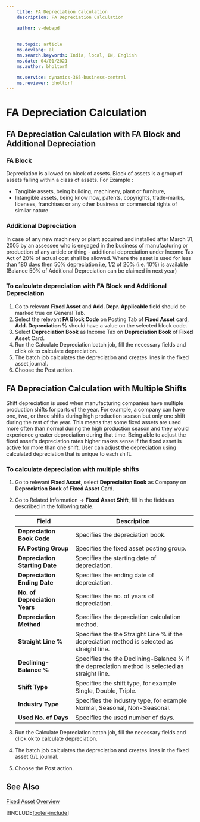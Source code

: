 ```yaml
---
    title: FA Depreciation Calculation 
    description: FA Depreciation Calculation

    author: v-debapd

    
    ms.topic: article
    ms.devlang: al
    ms.search.keywords: India, local, IN, English
    ms.date: 04/01/2021
    ms.author: bholtorf

    ms.service: dynamics-365-business-central
    ms.reviewer: bholtorf
---
```

# FA Depreciation Calculation

## FA Depreciation Calculation with FA Block and Additional Depreciation

### FA Block

Depreciation is allowed on block of assets. Block of assets is a group of assets falling within a class of assets. For Example :

- Tangible assets, being building, machinery, plant or furniture,
- Intangible assets, being know how, patents, copyrights, trade-marks, licenses, franchises or any other business or commercial rights of similar nature

### Additional Depreciation

In case of any new machinery or plant acquired and installed after March 31, 2005 by an assessee who is engaged in the business of manufacturing or production of any article or thing - additional depreciation under Income Tax Act of 20% of actual cost shall be allowed. Where the asset is used for less than 180 days then 50% depreciation i.e, 1/2 of 20% (i.e. 10%) is available (Balance 50% of Additional Depreciation can be claimed in next year)

### To calculate depreciation with FA Block and Additional Depreciation

1. Go to relevant **Fixed Asset** and **Add. Depr. Applicable** field should be marked true on General Tab.
2. Select the relevant **FA Block Code** on Posting Tab of **Fixed Asset** card, **Add. Depreciation %** should have a value on the selected block code.
3. Select **Depreciation Book** as Income Tax on **Depreciation Book** of **Fixed Asset** Card.
5. Run the Calculate Depreciation batch job, fill the necessary fields and click ok to calculate depreciation. 
6. The batch job calculates the depreciation and creates lines in the fixed asset journal.
7. Choose the Post action.

## FA Depreciation Calculation with Multiple Shifts

Shift depreciation is used when manufacturing companies have multiple production shifts for parts of the year. For example, a company can have one, two, or three shifts during high production season but only one shift during the rest of the year. This means that some fixed assets are used more often than normal during the high production season and they would experience greater depreciation during that time. Being able to adjust the fixed asset's depreciation rates higher makes sense if the fixed asset is active for more than one shift. User can adjust the depreciation using calculated depreciation that is unique to each shift.

### To calculate depreciation with multiple shifts

1. Go to relevant **Fixed Asset**, select **Depreciation Book** as Company on **Depreciation Book** of **Fixed Asset** Card.
2. Go to Related Information -> **Fixed Asset Shift**, fill in the fields as described in the following table.

    |Field|Description|  
    |---------------------------------|---------------------------------------|
    |**Depreciation Book Code**|Specifies the depreciation book.|
    |**FA Posting Group**|Specifies the fixed asset posting group.|
    |**Depreciation Starting Date**|Specifies the starting date of depreciation.|
    |**Depreciation Ending Date**|Specifies the ending date of depreciation.|
    |**No. of Depreciation Years**|Specifies the no. of years of depreciation.|
    |**Depreciation Method**|Specifies the depreciation calculation method.|
    |**Straight Line %**|Specifies the the Straight Line % if the depreciation method is selected as straight line.|
    |**Declining-Balance %**|Specifies the the Declining-Balance % if the depreciation method is selected as straight line.|
    |**Shift Type**|Specifies the shift type, for example Single, Double, Triple.|
    |**Industry Type**|Specifies the industry type, for example Normal, Seasonal, Non-Seasonal.|
    |**Used No. of Days**|Specifies the used number of days.|

5. Run the Calculate Depreciation batch job, fill the necessary fields and click ok to calculate depreciation.
6. The batch job calculates the depreciation and creates lines in the fixed asset G/L journal.
7. Choose the Post action.






## See Also 
[Fixed Asset Overview](FA_Overview.md)






[!INCLUDE[footer-include](../../includes/footer-banner.md)]